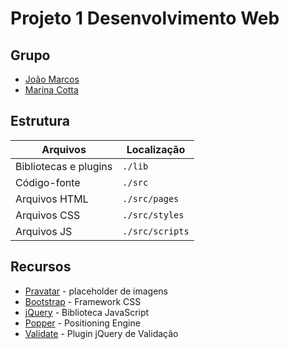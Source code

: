 # Projeto 1 Desenvolvimento Web

## Grupo

- [João Marcos](https://github.com/j0a0m4)
- [Marina Cotta](https://github.com/MarinaCotta)

## Estrutura

| Arquivos              | Localização     |
| --------------------- | --------------- |
| Bibliotecas e plugins | `./lib`         |
| Código-fonte          | `./src`         |
| Arquivos HTML         | `./src/pages`   |
| Arquivos CSS          | `./src/styles`  |
| Arquivos JS           | `./src/scripts` |

## Recursos

- [Pravatar](https://pravatar.cc/) - placeholder de imagens
- [Bootstrap](https://getbootstrap.com/) - Framework CSS
- [jQuery](https://jquery.com/) - Biblioteca JavaScript
- [Popper](https://popper.js.org/) - Positioning Engine
- [Validate](https://jqueryvalidation.org/) - Plugin jQuery de Validação
